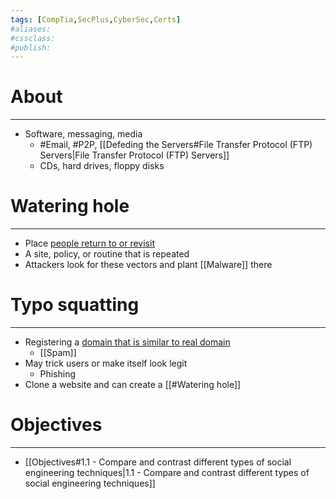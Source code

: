 ```yaml
---
tags: [CompTia,SecPlus,CyberSec,Certs]
#aliases:
#cssclass:
#publish:
---
```


# About
---
- Software, messaging, media
	- #Email, #P2P, [[Defeding the Servers#File Transfer Protocol (FTP) Servers|File Transfer Protocol (FTP) Servers]]
	- CDs, hard drives, floppy disks

# Watering hole
---
- Place <u>people return to or revisit</u>
- A site, policy, or routine that is repeated
- Attackers look for these vectors and plant [[Malware]] there

# Typo squatting
---
- Registering a <u>domain that is similar to real domain</u>
	- [[Spam]]
- May trick users or make itself look legit
	- Phishing
- Clone a website and can create a [[#Watering hole]]

# Objectives
---
- [[Objectives#1.1 - Compare and contrast different types of social engineering techniques|1.1 - Compare and contrast different types of social engineering techniques]]